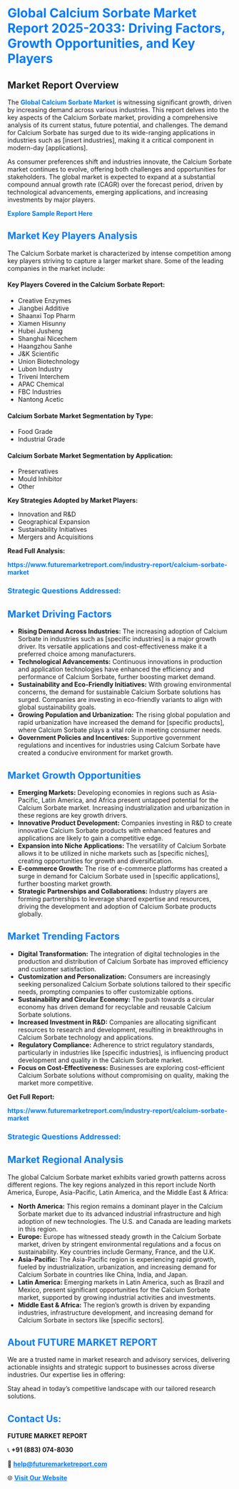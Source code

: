 <h1 style="color: #007BFF;">Global Calcium Sorbate Market Report 2025-2033: Driving Factors, Growth Opportunities, and Key Players</h1>

<section id="overview">
<h2>Market Report Overview</h2>
<p>The <a href="https://www.futuremarketreport.com/industry-report/calcium-sorbate-market" style="color: #007BFF; text-decoration: none;"><strong>Global Calcium Sorbate Market</strong></a> is witnessing significant growth, driven by increasing demand across various industries. This report delves into the key aspects of the Calcium Sorbate market, providing a comprehensive analysis of its current status, future potential, and challenges. The demand for Calcium Sorbate has surged due to its wide-ranging applications in industries such as [insert industries], making it a critical component in modern-day [applications].</p>
<p>As consumer preferences shift and industries innovate, the Calcium Sorbate market continues to evolve, offering both challenges and opportunities for stakeholders. The global market is expected to expand at a substantial compound annual growth rate (CAGR) over the forecast period, driven by technological advancements, emerging applications, and increasing investments by major players.</p>
</section>

<section id="overview">
<p><a href="https://www.futuremarketreport.com/request-sample/reportId=89951" style="color: #007BFF; text-decoration: none;"><strong>Explore Sample Report Here</strong></a></p>
</section>

<section id="key-players">
<h2 style="color: #007BFF;">Market Key Players Analysis</h2>
<p>The Calcium Sorbate market is characterized by intense competition among key players striving to capture a larger market share. Some of the leading companies in the market include:</p>
<h4>Key Players Covered in the Calcium Sorbate Report:</h4>
<ul><li>Creative Enzymes</li><li>Jiangbei Additive</li><li>Shaanxi Top Pharm</li><li>Xiamen Hisunny</li><li>Hubei Jusheng</li><li>Shanghai Nicechem</li><li>Haangzhou Sanhe</li><li>J&amp;K Scientific</li><li>Union Biotechnology</li><li>Lubon Industry</li><li>Triveni Interchem</li><li>APAC Chemical</li><li>FBC Industries</li><li>Nantong Acetic</li></ul>
<h4>Calcium Sorbate Market Segmentation by Type:</h4>
<ul><li>Food Grade</li><li>Industrial Grade</li></ul>

<h4>Calcium Sorbate Market Segmentation by Application:</h4>
<ul><li>Preservatives</li><li>Mould Inhibitor</li><li>Other</li></ul>
<p><strong>Key Strategies Adopted by Market Players:</strong></p>
<ul>
<li>Innovation and R&D</li>
<li>Geographical Expansion</li>
<li>Sustainability Initiatives</li>
<li>Mergers and Acquisitions</li>
</ul>
</section>

<section>
<p><strong>Read Full Analysis: </strong></p><a href="https://www.futuremarketreport.com/industry-report/calcium-sorbate-market" style="color: #007BFF; text-decoration: none;"><strong>https://www.futuremarketreport.com/industry-report/calcium-sorbate-market</strong></a>
<h3 style="color: #007BFF;">Strategic Questions Addressed:</h3>
</section>

<section id="driving-factors">
<h2 style="color: #007BFF;">Market Driving Factors</h2>
<ul>
<li><strong>Rising Demand Across Industries:</strong> The increasing adoption of Calcium Sorbate in industries such as [specific industries] is a major growth driver. Its versatile applications and cost-effectiveness make it a preferred choice among manufacturers.</li>
<li><strong>Technological Advancements:</strong> Continuous innovations in production and application technologies have enhanced the efficiency and performance of Calcium Sorbate, further boosting market demand.</li>
<li><strong>Sustainability and Eco-Friendly Initiatives:</strong> With growing environmental concerns, the demand for sustainable Calcium Sorbate solutions has surged. Companies are investing in eco-friendly variants to align with global sustainability goals.</li>
<li><strong>Growing Population and Urbanization:</strong> The rising global population and rapid urbanization have increased the demand for [specific products], where Calcium Sorbate plays a vital role in meeting consumer needs.</li>
<li><strong>Government Policies and Incentives:</strong> Supportive government regulations and incentives for industries using Calcium Sorbate have created a conducive environment for market growth.</li>
</ul>
</section>

<section id="growth-opportunities">
<h2 style="color: #007BFF;">Market Growth Opportunities</h2>
<ul>
<li><strong>Emerging Markets:</strong> Developing economies in regions such as Asia-Pacific, Latin America, and Africa present untapped potential for the Calcium Sorbate market. Increasing industrialization and urbanization in these regions are key growth drivers.</li>
<li><strong>Innovative Product Development:</strong> Companies investing in R&D to create innovative Calcium Sorbate products with enhanced features and applications are likely to gain a competitive edge.</li>
<li><strong>Expansion into Niche Applications:</strong> The versatility of Calcium Sorbate allows it to be utilized in niche markets such as [specific niches], creating opportunities for growth and diversification.</li>
<li><strong>E-commerce Growth:</strong> The rise of e-commerce platforms has created a surge in demand for Calcium Sorbate used in [specific applications], further boosting market growth.</li>
<li><strong>Strategic Partnerships and Collaborations:</strong> Industry players are forming partnerships to leverage shared expertise and resources, driving the development and adoption of Calcium Sorbate products globally.</li>
</ul>
</section>

<section id="trending-factors">
<h2 style="color: #007BFF;">Market Trending Factors</h2>
<ul>
<li><strong>Digital Transformation:</strong> The integration of digital technologies in the production and distribution of Calcium Sorbate has improved efficiency and customer satisfaction.</li>
<li><strong>Customization and Personalization:</strong> Consumers are increasingly seeking personalized Calcium Sorbate solutions tailored to their specific needs, prompting companies to offer customizable options.</li>
<li><strong>Sustainability and Circular Economy:</strong> The push towards a circular economy has driven demand for recyclable and reusable Calcium Sorbate solutions.</li>
<li><strong>Increased Investment in R&D:</strong> Companies are allocating significant resources to research and development, resulting in breakthroughs in Calcium Sorbate technology and applications.</li>
<li><strong>Regulatory Compliance:</strong> Adherence to strict regulatory standards, particularly in industries like [specific industries], is influencing product development and quality in the Calcium Sorbate market.</li>
<li><strong>Focus on Cost-Effectiveness:</strong> Businesses are exploring cost-efficient Calcium Sorbate solutions without compromising on quality, making the market more competitive.</li>
</ul>
</section>

<section>
<p><strong>Get Full Report: </strong></p><a href="https://www.futuremarketreport.com/industry-report/calcium-sorbate-market" style="color: #007BFF; text-decoration: none;"><strong>https://www.futuremarketreport.com/industry-report/calcium-sorbate-market</strong></a>
<h3 style="color: #007BFF;">Strategic Questions Addressed:</h3>
</section>


<section id="regional-analysis">
<h2 style="color: #007BFF;">Market Regional Analysis</h2>
<p>The global Calcium Sorbate market exhibits varied growth patterns across different regions. The key regions analyzed in this report include North America, Europe, Asia-Pacific, Latin America, and the Middle East & Africa:</p>
<ul>
<li><strong>North America:</strong> This region remains a dominant player in the Calcium Sorbate market due to its advanced industrial infrastructure and high adoption of new technologies. The U.S. and Canada are leading markets in this region.</li>
<li><strong>Europe:</strong> Europe has witnessed steady growth in the Calcium Sorbate market, driven by stringent environmental regulations and a focus on sustainability. Key countries include Germany, France, and the U.K.</li>
<li><strong>Asia-Pacific:</strong> The Asia-Pacific region is experiencing rapid growth, fueled by industrialization, urbanization, and increasing demand for Calcium Sorbate in countries like China, India, and Japan.</li>
<li><strong>Latin America:</strong> Emerging markets in Latin America, such as Brazil and Mexico, present significant opportunities for the Calcium Sorbate market, supported by growing industrial activities and investments.</li>
<li><strong>Middle East & Africa:</strong> The region’s growth is driven by expanding industries, infrastructure development, and increasing demand for Calcium Sorbate in sectors like [specific sectors].</li>
</ul>
</section>

<footer>
<h2 style="color: #007BFF;">About FUTURE MARKET REPORT</h2>
<p>We are a trusted name in market research and advisory services, delivering actionable insights and strategic support to businesses across diverse industries. Our expertise lies in offering:</p>

<p>Stay ahead in today’s competitive landscape with our tailored research solutions.</p>

<h2 style="color: #007BFF;">Contact Us:</h2>
<p><strong>FUTURE MARKET REPORT</strong></p>
<p>📞 <strong>+91 (883) 074-8030</strong></p>
<p>📧 <strong><a href="mailto:help@futuremarketreport.com" style="color: #007BFF;">help@futuremarketreport.com</a></strong></p>
<p>🌐 <strong><a href="https://www.futuremarketreport.com/" style="color: #007BFF;">Visit Our Website</a></strong></p>
</footer>